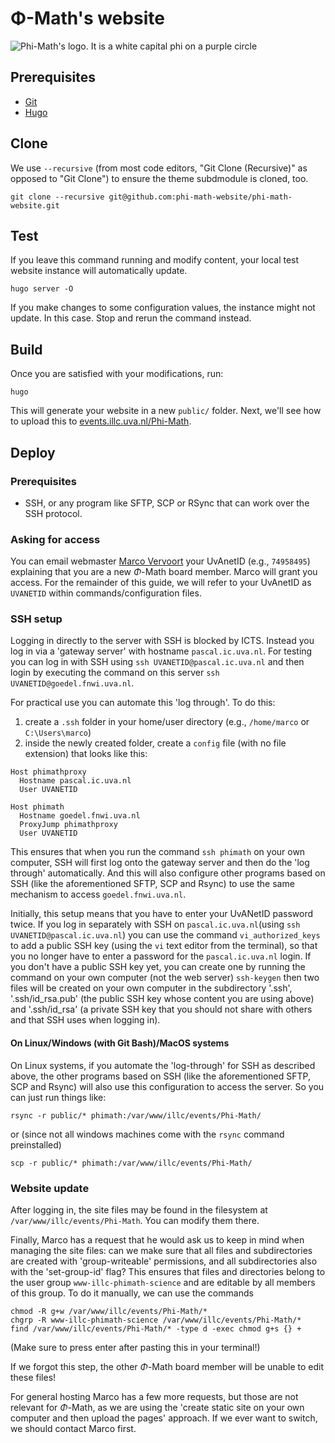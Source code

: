# Φ-Math's website

![Phi-Math's logo. It is a white capital phi on a purple circle](static/favicon.ico)

## Prerequisites

- [Git](https://git-scm.com/downloads)
- [Hugo](https://gohugo.io/installation)

## Clone

We use `--recursive` (from most code editors, "Git Clone (Recursive)" as opposed
to "Git Clone") to ensure the theme subdmodule is cloned, too.

```
git clone --recursive git@github.com:phi-math-website/phi-math-website.git
```

## Test

If you leave this command running and modify content, your local test website
instance will automatically update.

```
hugo server -O
```

If you make changes to some configuration values, the instance might not update.
In this case. Stop and rerun the command instead.

## Build

Once you are satisfied with your modifications, run:

```
hugo
```

This will generate your website in a new `public/` folder. Next, we'll see how
to upload this to
[events.illc.uva.nl/Phi-Math](https://events.illc.uva.nl/Phi-Math).

## Deploy

### Prerequisites

- SSH, or any program like SFTP, SCP or RSync that can work over the SSH protocol.

### Asking for access

You can email webmaster [Marco Vervoort](https://www.illc.uva.nl/People/person/1566/Dr-Marco-Vervoort)
your UvAnetID (e.g., `74958495`) explaining that you are a new $\Phi$-Math board member. Marco will grant
you access. For the remainder of this guide, we will refer to your UvAnetID as `UVANETID` within
commands/configuration files.

### SSH setup

Logging in directly to the server with SSH is blocked by ICTS. Instead you log in
via a 'gateway server' with hostname `pascal.ic.uva.nl`. For testing you can log
in with SSH using `ssh UVANETID@pascal.ic.uva.nl` and then login by executing the
command on this server `ssh UVANETID@goedel.fnwi.uva.nl`.

For practical use you can automate this 'log through'. To do this:
1. create a `.ssh` folder in your home/user directory (e.g., `/home/marco` or
   `C:\Users\marco`)
2. inside the newly created folder, create a `config` file (with no file extension)
   that looks like this:

```
Host phimathproxy
  Hostname pascal.ic.uva.nl
  User UVANETID

Host phimath
  Hostname goedel.fnwi.uva.nl
  ProxyJump phimathproxy
  User UVANETID
```

This ensures that when you run the command `ssh phimath` on your own computer,
SSH will first log onto the gateway server and then do the 'log through'
automatically. And this will also configure other programs based on SSH (like
the aforementioned SFTP, SCP and Rsync) to use the same mechanism to access
`goedel.fnwi.uva.nl`.

Initially, this setup means that you have to enter your UvANetID password twice.
If you log in separately with SSH on `pascal.ic.uva.nl`(using `ssh
UVANETID@pascal.ic.uva.nl`) you can use the command `vi_authorized_keys` to add
a public SSH key (using the `vi` text editor from the terminal), so that you no
longer have to enter a password for the `pascal.ic.uva.nl` login. If you don't
have a public SSH key yet, you can create one by running the command on your own
computer (not the web server) `ssh-keygen` then two files will be created on
your own computer in the subdirectory '.ssh', '.ssh/id_rsa.pub' (the public SSH
key whose content you are using above) and '.ssh/id_rsa' (a private SSH key
that you should not share with others and that SSH uses when logging in).

#### On Linux/Windows (with Git Bash)/MacOS systems

On Linux systems, if you automate the 'log-through' for SSH as described above,
the other programs based on SSH (like the aforementioned SFTP, SCP and Rsync)
will also use this configuration to access the server. So you can just run
things like:

```
rsync -r public/* phimath:/var/www/illc/events/Phi-Math/
```

or (since not all windows machines come with the  `rsync` command preinstalled)

```
scp -r public/* phimath:/var/www/illc/events/Phi-Math/
```

### Website update

After logging in, the site files may be found in the filesystem at
`/var/www/illc/events/Phi-Math`. You can modify them there.

Finally, Marco has a request that he would ask us to keep in mind when managing
the site files: can we make sure that all files and subdirectories are created
with 'group-writeable' permissions, and all subdirectories also with the
'set-group-id' flag? This ensures that files and directories belong to the user
group `www-illc-phimath-science` and are editable by all members of this
group. To do it manually, we can use the commands

```
chmod -R g+w /var/www/illc/events/Phi-Math/*
chgrp -R www-illc-phimath-science /var/www/illc/events/Phi-Math/*
find /var/www/illc/events/Phi-Math/* -type d -exec chmod g+s {} +
```

(Make sure to press enter after pasting this in your terminal!)

If we forgot this step, the other $\Phi$-Math board member will be unable to
edit these files!

For general hosting Marco has a few more requests, but those are not relevant
for $\Phi$-Math, as we are using the 'create static site on your own computer
and then upload the pages' approach. If we ever want to switch, we should
contact Marco first.
